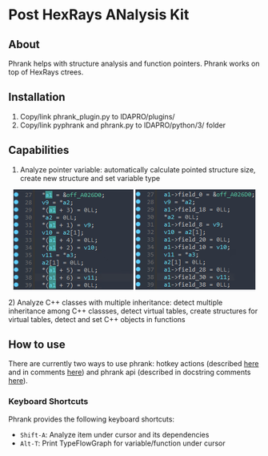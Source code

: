 # Post HexRays ANalysis Kit

## About

Phrank helps with structure analysis and function pointers. Phrank works on top of HexRays ctrees.

## Installation

1) Copy/link phrank_plugin.py to IDAPRO/plugins/
2) Copy/link pyphrank and phrank.py to IDAPRO/python/3/ folder  

## Capabilities

1) Analyze pointer variable: automatically calculate pointed structure size, create new structure and set variable type

<p align='center'>
<img src='pictures/before.PNG'>
<img src='pictures/after.PNG'>
</p>
2) Analyze C++ classes with multiple inheritance: detect multiple inheritance among C++ classses, detect virtual tables, create structures for virtual tables, detect and set C++ objects in functions

## How to use

There are currently two ways to use phrank: hotkey actions (described [here](https://github.com/MeroZemory/phrank/wiki/Phrank-plugin-and-actions) and in comments [here](https://github.com/MeroZemory/phrank/blob/master/phrank_plugin.py)) and phrank api (described in docstring comments [here](https://github.com/MeroZemory/phrank/blob/master/phrank.py)).

### Keyboard Shortcuts

Phrank provides the following keyboard shortcuts:
- `Shift-A`: Analyze item under cursor and its dependencies
- `Alt-T`: Print TypeFlowGraph for variable/function under cursor
